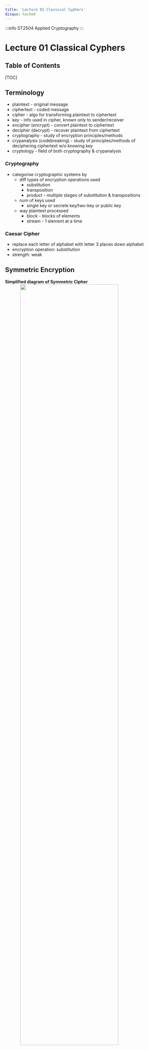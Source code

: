 ```yaml
---
title: 'Lecture 01 Classical Cyphers'
disqus: hackmd
---
```


:::info
ST2504 Applied Cryptography
:::

Lecture 01 Classical Cyphers
===

<style>
img{
/*     border: 2px solid red; */
    margin-left: auto;
    margin-right: auto;
    width: 80%;
    display: block;
}
</style>


## Table of Contents
[TOC]

Terminology
---
- plaintext - original message
- ciphertext - coded message
- cipher - algo for transforming plaintext to ciphertext
- key - info used in cipher, known only to sender/receiver
- encipher (encrypt) - convert plaintext to ciphertext
- decipher (decrypt) - recover plaintext from ciphertext
- cryptography - study of encryption principles/methods
- crypanalysis (codebreaking) - study of principles/methods of deciphering ciphertext w/o knowing key
- cryptology - field of both cryptography & crypanalysis

### Cryptography
- categorise cryptographic systems by
    - diff types of encryption operations used
        - substitution
        - transposition
        - product - multiple stages of substitution & transpositions
    - num of keys used
        - single key or secrete key/two-key or public key
    - way plaintext processed
        - block - blocks of elements
        - stream - 1 element at a time

### Caesar Cipher
- replace each letter of alphabet with letter 3 places down alphabet
- encryption operation: substitution
- strength: weak

Symmetric Encryption
---
__Simplified diagram of Symmetric Cipher__
![](https://i.imgur.com/jUZw4CR.png)

### Symmetric Encryption
- AKA single-key encryption
- sender & receiver share common key
![](https://i.imgur.com/MXWoTrC.png)
- all classical encryption algo are symmetric key algos
- most widely used

### Requirements
- 2 requirements for secure usage of symm encryption
    - strong encryption algo
    - secret key known only to sender & receiver
- usually encryption algo publicly known
    - ![](https://i.imgur.com/h1GC7LY.png)
- secure channel needed to distribute key

Cryptanalysis
---
- 2 general approaches
    - brute force attack
        - try all possible keys
    - cryptanalytic attack
        - based on nature of algo
        - general characteristic of plaintext
        - sample of plaintext-ciphertext pairs
- objective is to recover key in use than recover plaintext of single ciphertext

### Attacks Terminology
- __unconditional security__ (ideal)
    - regardless of computer power/time. cipher cannot be broken since it provides insufficient info to uniquely determine corresponding plaintext
- __computational security__ (realistic)
    - given limited computing resources (Eg. time needed > age of universe), cipher cannot be broken

### Cryptanalytic Attacks
- ciphertext only
    - only know algo & ciphertext
    - plaintext is statistical/can identify
    - hardest
- known plaintext
    - know/suspect plaintext & ciphertext
- chosen plaintext
    - select plaintext & obtain ciphertext
- chosen ciphertext
    - select ciphertext & obtain plaintext
- chosen text
    - select plaintext or ciphertext to en/decrypt

### Brute Force Search
- try every possible key
- most basic attack
    - proportional to key size
- assume either know/recognise plaintext
![](https://i.imgur.com/nguX9BH.png)
- [See also](http://tjscott.net/crypto/64bitcrack.htm)


### One-Time Pad
- ideal cipher
- unbreakable
    - ciphertext bears no statistical r/s to plaintext
    - for any plaintext & any ciphertext there exists a key mapping 1 to another
- practical difficulties in generation & safe distribution of key can be used __once__ only
    - hence not widely used today
- preconditions
    - key must as long as plaintext
    - key must be truly random
    - key must only be used once

### Steganography
- alternative to encryption
- hides existence of message
    - using only subset of letters/words in longer message marked in some way
    - using invisible ink
    - hiding info in LSB of graphic img/sound file
- drawbacks
    - high overhead to hide relatively few info bits


Classical Ciphers - Substitution Ciphers
---
- letters of plaintext replaced by other letters, numbers or symbols
    - if plaintext viewed as sequence of bits, substitution involves replacing plaintext bit patterns with ciphertext bit patterns

__Caesar Cipher__
- earliest known substitution cipher
- by Julius Caesar
- used in military
- replace ea letter by 3rd letter on
![](https://i.imgur.com/OwUtIVx.png)

### Monoalphabetic Cipher
- arbitrarily map ea plaintext letter to diff random ciphertext letter
- key 26 letters long
    - n! > 4 * 10^26
![](https://i.imgur.com/SOpUDf8.png)

### Playfair Cipher
- https://www.geeksforgeeks.org/playfair-cipher-with-examples/
- large num of keys in monoalphabetic cipher provides security
    - if crypanalyst knows nature of plaintext (Eg. non-compressed english text), can exploit regularities of the language
        - Eg. frequency distribution of particular letters in ciphertext
- 1 approach is to encrypt multiple letters
    - hence, Playfair Cipher
    - invented by Charles Wheatstone in 1854; named after friend Baron Playfair
- key matrix
    - 5 x 5 matrix of letters based on key
    - fill in key, remove dupes
        - use I and J interchangeably
    - fill matrix with remaining letters
        - Eg. use key MONARCHY
![](https://i.imgur.com/82cA3PG.png)

__Encrypting & Decrypting__
- plaintext encrypted 2 letters at a time
    - if pair is repeated letter, insert filler like 'X'
        - Eg. hello = helxlo
        - insert filler to make even length so can form pairs
    - if both letters fall in same row, replace ea with letter to right
        - wrap back to end
        - Eg. "AR" > "RM"
    - if both letters fall in same column, replace ea with letter below it
        - wrap to top from bottom
        - Eg. "MU" > "CM"
    - otherwise ea letter replaced by letter in same row & column of other letter of pair
        - Eg. "HS" > "BP" and "EA" > "IM" or "JM"
        - form square with the 2 letters and pick the other 2 corners
- __Note__
    - usually remove J as 25 boxes but 26 alphabets
    - if odd, add filler (Eg. "X")
    - if duplicate. split & add "X"

__Security of Playfair Cipher__
- security improved over monoalphabetic
    - 26 x 26 = 676 digraphs
    - need to analyse frequency table of 676 entries
        - VS 26 for monoalphabetic encryption
    - hence need more ciphertexts to analyse
- widely used for many years
    - Eg. US & British military in WW1 AND WW2
- can be broken, given few hundred letters since has must of plaintext structure

## Polyalphabetic Ciphers
- same plaintext ciphers can be replaced by diff ciphertext alphabets
    - Eg. BEE > FHG depending on key used
- makes cryptanalysis harder with more alphabets to guess & flatter frequency distribution
    - Eg. instead of BEE > FHH have BEE > FHG
- key selects which ciphertext alphabet used to substitute ea letter of message
- apply ea key alphabet in turn, repeat from start after end of the key is reached
    - if key short and we have large msg to decrypt, will still have frequency analysis


### Vignere Cipher
- simplest polyalphabetic substitution cypher
- align plaintext & key, repeat key letters to match plaintext length
    - Eg. using keyword "deceptive"
        - key: deceptivedeceptivedeceptive
        - plaintext: wearediscoveredsaveyourself
            - use crossword to solve
![](https://i.imgur.com/WwCIvoc.png)

__Security of Vignere Cipher__
- security improved with multiple ciphertext letters for ea plaintext letter
- letter frequencies obscured but __not toally lost__
    - start with letter freq analysis, check whether matches monoalphabetic cipher characteristics
        - Eg. % of "e" occurrence
    - if not if 2 identical sequences of plaintext letters occur at dist that is int multiple of keyword length, will generate identical ciphertext sequences
        - Eg. red > VTW
            - guess that key length 3 or 9

Classical Ciphers - Transposition Ciphers
---
- transposition or permutation ciphers
- hide msg by rearranging letter order w/o altering actual letters used
- can be recognised since have same frequency distribution as original text

### Rail Fence Cipher
- write msg letters out diagonally over number of rows
- read off ciphertext row by row
- Eg. ![](https://i.imgur.com/dJkpszL.png)
    - plaintext is "meetmeafterthetogaparty"

### Row Transposition Ciphers
- write letters of msg out in rows over specified num of columns
- reorder columns according to some key before reading off rows
    - ![](https://i.imgur.com/Wf6HfXH.png)

### Rotor Machines
- before modern ciphers were most common complex cipher
- widely used in WW2
    - Eg. German Enigma
    - implemented very complex, varying substitution cipher
- used series of cylinders, ea giving 1 substitution, which rotated & changed after ea letter encrypted
- with 3 cylinders have 26^3 = 17576 alphabets
- [Watch](https://www.youtube.com/watch?v=G2_Q9FoD-oQ)


### Product Ciphers
- using only substitutions or transpositions not secure due to language characteristics
    - 2 substitutions = more complex sub
    - 2 transposition = more complex tran
- substitution followed by transposition = new harder cipher
    - basis of modern cipher

![](https://i.imgur.com/FLozKZH.png)



###### tags: `ACG` `DISM` `School` `Notes`